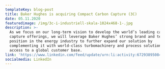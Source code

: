 ```yaml
---
templateKey: blog-post
title: Baker Hughes is acquiring Compact Carbon Capture (3C)
date: 05.11.2020
featuredimage: /img/3c-i-industriell-skala-1024x468-1-.jpg
description: >-
  As we focus on our long-term vision to develop the world’s leading carbon
  capture offerings, we will leverage Baker Hughes’ strong brand and technology
  position in the energy industry to further expand our solution by
  complementing it with world-class turbomachinery and process solutions and
  access to a global customer base. 
link: 'https://www.linkedin.com/feed/update/urn:li:activity:6729389508426518529'
socialmedia: LinkedIn
---
```


